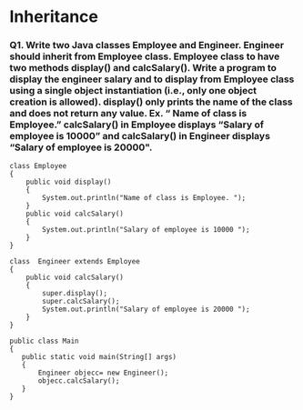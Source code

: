# Inheritance

### Q1. Write two Java classes Employee and Engineer. Engineer should inherit from Employee class. Employee class to have two methods display() and calcSalary(). Write a program to display the engineer salary and to display from Employee class using a single object instantiation (i.e., only one object creation is allowed). display() only prints the name of the class and does not return any value. Ex. “ Name of class is Employee.” calcSalary() in Employee displays “Salary of employee is 10000” and calcSalary() in Engineer displays “Salary of employee is 20000".
```
class Employee
{
    public void display()
    {
        System.out.println("Name of class is Employee. "); 
    }
    public void calcSalary()
    {
        System.out.println("Salary of employee is 10000 "); 
    }
}
 
class  Engineer extends Employee
{
    public void calcSalary()
    {
        super.display();
        super.calcSalary();
        System.out.println("Salary of employee is 20000 "); 
    }
}
 
public class Main
{
   public static void main(String[] args)
   {
       Engineer objecc= new Engineer();
       objecc.calcSalary();
   }
}
```
